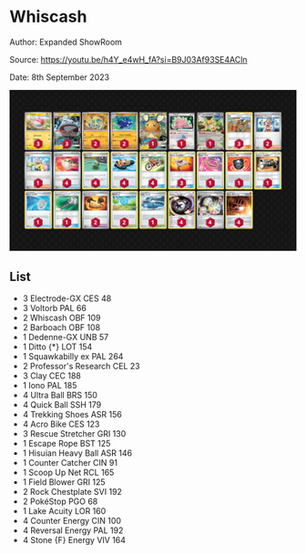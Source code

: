 # Whiscash

Author: Expanded ShowRoom

Source: <https://youtu.be/h4Y_e4wH_fA?si=B9J03Af93SE4ACln>

Date: 8th September 2023

![decklist](../../images/OBF/Whiscash/1-%20Whiscash.png)

## List

* 3 Electrode-GX CES 48
* 3 Voltorb PAL 66
* 2 Whiscash OBF 109
* 2 Barboach OBF 108
* 1 Dedenne-GX UNB 57
* 1 Ditto {*} LOT 154
* 1 Squawkabilly ex PAL 264
* 2 Professor's Research CEL 23
* 3 Clay CEC 188
* 1 Iono PAL 185
* 4 Ultra Ball BRS 150
* 4 Quick Ball SSH 179
* 4 Trekking Shoes ASR 156
* 4 Acro Bike CES 123
* 3 Rescue Stretcher GRI 130
* 1 Escape Rope BST 125
* 1 Hisuian Heavy Ball ASR 146
* 1 Counter Catcher CIN 91
* 1 Scoop Up Net RCL 165
* 1 Field Blower GRI 125
* 2 Rock Chestplate SVI 192
* 2 PokéStop PGO 68
* 1 Lake Acuity LOR 160
* 4 Counter Energy CIN 100
* 4 Reversal Energy PAL 192
* 4 Stone {F} Energy VIV 164
